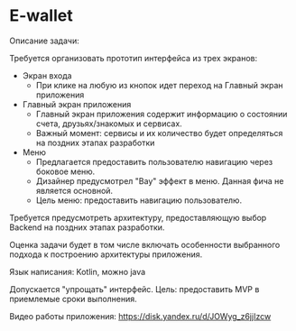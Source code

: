 # E-wallet

Описание задачи:

Требуется организовать прототип интерфейса из трех экранов:

- Экран входа
    - При клике на любую из кнопок идет переход на Главный экран приложения
- Главный экран приложения
    - Главный экран приложения содержит информацию о состоянии счета, друзьях/знакомых и сервисах.
    - Важный момент: сервисы и их количество будет определяться на поздних этапах разработки
- Меню
    - Предлагается предоставить пользователю навигацию через боковое меню.
    - Дизайнер предусмотрел "Вау" эффект в меню. Данная фича не является основной.
    - Цель меню: предоставить навигацию пользователю.

Требуется предусмотреть архитектуру, предоставляющую выбор Backend на поздних этапах разработки.

Оценка задачи будет в том числе включать особенности выбранного подхода к построению архитектуры приложения.

Язык написания: Kotlin, можно java

Допускается "упрощать" интерфейс. Цель: предоставить MVP в приемлемые сроки выполнения.

Видео работы приложения:
https://disk.yandex.ru/d/JOWyg_z6jjIzcw
